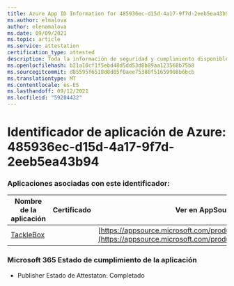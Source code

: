 ```yaml
---
title: Azure App ID Information for 485936ec-d15d-4a17-9f7d-2eeb5ea43b94
ms.author: elmalova
author: elenamalova
ms.date: 09/09/2021
ms.topic: article
ms.service: attestation
certification_type: attested
description: Toda la información de seguridad y cumplimiento disponible para 485936ec-d15d-4a17-9f7d-2eeb5ea43b94.
ms.openlocfilehash: b21a10cf1f5ebd48d5dd53d8b89aa123568b75b8
ms.sourcegitcommit: d85595f6518d8d05f0aee75380f51659908b6bcb
ms.translationtype: MT
ms.contentlocale: es-ES
ms.lasthandoff: 09/12/2021
ms.locfileid: "59284432"
---
```

# <a name="azure-app-id-485936ec-d15d-4a17-9f7d-2eeb5ea43b94"></a>Identificador de aplicación de Azure: 485936ec-d15d-4a17-9f7d-2eeb5ea43b94


### <a name="apps-associated-with-this-id"></a>Aplicaciones asociadas con este identificador:
| **Nombre de la aplicación** | **Certificado** | **Ver en AppSource** |
|--------------|---------------|-----------------------|
| [TackleBox](https://docs.microsoft.com/microsoft-365-app-certification/forward/WA200002310) |  | [https://appsource.microsoft.com/product/office/WA200002310](https://appsource.microsoft.com/product/office/WA200002310) |

### <a name="microsoft-365-app-compliance-status"></a>Microsoft 365 Estado de cumplimiento de la aplicación
- Publisher Estado de Attestaton: Completado
